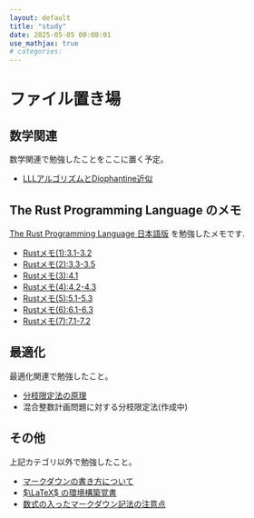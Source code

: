 ```yaml
---
layout: default
title: "study"
date: 2025-05-05 00:08:01
use_mathjax: true
# categories:
---
```


# ファイル置き場

## 数学関連

数学関連で勉強したことをここに置く予定。

- [LLLアルゴリズムとDiophantine近似](./math/2025-05-04-llltodiophantine.html)

## The Rust Programming Language のメモ

[The Rust Programming Language 日本語版](https://doc.rust-jp.rs/book-ja/title-page.html) を勉強したメモです. 

- [Rustメモ(1):3.1-3.2](./others/2025-05-18-rust1.html)
- [Rustメモ(2):3.3-3.5](./others/2025-05-19-rust2.html)
- [Rustメモ(3):4.1](./others/2025-05-21-rust3.html)
- [Rustメモ(4):4.2-4.3](./others/2025-05-25-rust4.html)
- [Rustメモ(5):5.1-5.3](./others/2025-05-26-rust5.html)
- [Rustメモ(6):6.1-6.3](./others/2025-05-28-rust6.html)
- [Rustメモ(7):7.1-7.2](./others/2025-05-30-rust7.html)

## 最適化

最適化関連で勉強したこと。

- [分枝限定法の原理](./OPT/2025-05-04-bandbprinciple.html)
- 混合整数計画問題に対する分枝限定法(作成中) <!-- [混合整数計画問題に対する分枝限定法](./OPT/2025-05-03-bandb.html) -->

## その他

上記カテゴリ以外で勉強したこと。

- [マークダウンの書き方について](./others/markdown_test.html)
- [$\LaTeX$ の環境構築覚書](./others/2025-05-03-settinglatex.html)
- [数式の入ったマークダウン記法の注意点](./others/2025-05-05-markdownincludemath.html)

